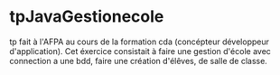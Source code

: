 # tpJavaGestionecole
tp fait à l'AFPA au cours de la formation cda (concépteur développeur d'application).
Cet éxercice consistait à faire une gestion d'école avec connection a une bdd, faire une création d'élêves, de salle de classe.


